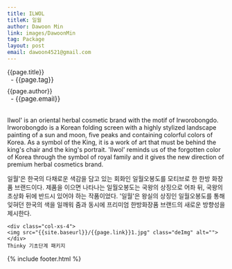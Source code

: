 ```yaml
---
title: ILWOL
titleK: 일월
author: Dawoon Min
link: images/DawoonMin
tag: Package
layout: post
email: dawoon4521@gmail.com
---	
```


<div class="container">

<div class="deDep">
{{page.title}}<br>
<p style="font-size:15px; margin:0px; padding:0px 0px 0px 8px; margin:0px 0px 8px 0px;">- {{page.tag}}</p>
{{page.author}}<br>
<p style="font-size:15px; margin:0px; padding:0px 0px 0px 8px;">- {{page.email}}</p>
</div>

<br>

<div class="det lato">

<!--영문-->

Ilwol' is an oriental herbal cosmetic brand with the motif of Irworobongdo. Irworobongdo is a Korean folding screen with a highly stylized landscape painting of a sun and moon, five peaks and containing colorful colors of Korea. As a symbol of the King, it is a work of art that must be behind the king's chair and the king's portrait. 'Ilwol' reminds us of the forgotten color of Korea through the symbol of royal family and it gives the new direction of premium herbal cosmetics brand.

<!--영문-->

</div>


<div class="noto">
<!--국문-->

일월'은 한국의 다채로운 색감을 담고 있는 회화인 일월오봉도를 모티브로 한 한방 화장품 브랜드이다. 제품을 이으면 나타나는 일월오봉도는 국왕의 상징으로 어좌 뒤, 국왕의 초상화 뒤에 반드시 있어야 하는 작품이었다. 
'일월'은 왕실의 상징인 일월오봉도를 통해 잊혀던 한국의 색을 일깨워 줌과 동시에 프리미엄 한방화장품 브랜드의 새로운 방향성을 제시한다.

<!--국문-->

</div>

<div class="row noto">
	
	<div class="col-xs-4">
	<img src="{{site.baseurl}}/{{page.link}}1.jpg" class="deImg" alt=""></div>
	Thinky 기초단계 패키지
</div>

	

</div> 

{% include footer.html %}